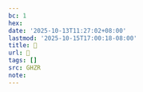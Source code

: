 ```yaml
---
bc: 1
hex:
date: '2025-10-13T11:27:02+08:00'
lastmod: '2025-10-15T17:00:18-08:00'
title: 󰕆
url: 󰕆
tags: []
src: GHZR
note:
---
```

